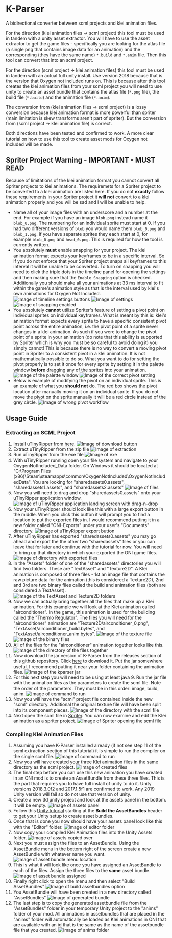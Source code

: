 # K-Parser

A bidirectional converter between scml projects and klei animation files.

For the direction (klei animation files -> scml project) this tool must be used in tandem with a unity asset extractor. You will have to use the asset extractor to get the game files - specifically you are looking for the
atlas file (a single png that contains image data for an animation) and the corresponding (they have the same name)
`*.build` and `*.anim` file. Then this tool can convert that into an scml project.

For the direction (scml project -> klei animation files) this tool must be used in tandem with an actual full unity
install. Use version 2018 because that is the version that Oxygen not included runs on. This is because after this
tool creates the klei animation files from your scml project you will need to use unity to create an asset bundle
that contains the atlas file (`*.png` file), the build file (`*.build`) and the animation file (`*.anim`).

The conversion from (klei animation files -> scml project) is a lossy conversion because klei animation format is more powerful than spriter (main limitation is skew transforms aren't part of spriter). But the conversion from (scml project -> klei animation file) is correct.

Both directions have been tested and confirmed to work. A more clear tutorial on how to use this tool to create asset mods for Oxygen not included will be made.

## Spriter Project Warning - IMPORTANT - MUST READ
Because of limitations of the klei animation format you cannot convert all Spriter projects to klei animations. The requiremets for a Spriter project to be converted to a klei animation are listed here. If you do not **exactly** follow these requirements in your Spriter project it **will not** convert to a klei animation properly and you will be sad and I will be unable to help.
* Name all of your image files with an underscore and a number at the end. For example if you have an image `blob.png` instead name it `blob_0.png`. The numbering for an individual sprite must start at 0. If you had two different versions of `blob` you would name them `blob_0.png` and `blob_1.png`. If you have separate sprites they each start at 0, for example `blob_0.png` and `head_0.png`. This is required for how the tool is currently written.
* You absolutely **must** enable snapping for your project. The klei animation format expects your keyframes to be in a specific interval. So if you do not enforce that your Spriter project snaps all keyframes to this interval it will be unable to be converted. To turn on snapping you will need to click the triple dots in the timeline panel for opening the settings and then making sure that the `Enable Snapping` option is checked. Additionally you should make all your animations at 33 ms interval to fit within the game's animation style as that is the interval used by klei's own animations for Oxygen Not Included.
![Image of timeline settings buttons](timeline_settings_buttons.png)
![Image of settings](timeline_settings_enable_snapping.png)
![Image of snapping enabled](snapping_enabled.png)
* You absolutely **cannot** utilize Spriter's feature of setting a pivot point on individual sprites on individual keyframes. What is meant by this is: klei's animation format expects every sprite to have a specific consistent pivot point across the entire animation, i.e. the pivot point of a sprite never changes in a klei animation. As such if you were to change the pivot point of a sprite in your animation (do note that this ability is supported by Spriter which is why you must be so careful to avoid doing it) you simply cannot! This is because there is no way to convert a moving pivot point in Spriter to a consistent pivot in a klei animation. It is not mathematically possible to do so. What you want to do for setting the pivot properly is to set it once for every sprite by setting it in the palette window **before** dragging any of the sprites into your animation.
![Image of the palette window](pivot_correct_0.png)
![Image of the correct pivot setting](pivot_correct_1.png)
* Below is example of modifying the pivot on an individual sprite. This is an example of what you **should not** do. The red box shows the pivot location after manually moving it on an individual sprite. If you do not move the pivot on the sprite manually it will be a red circle instead of the grey circle.
![Image of wrong pivot workflow](pivot_incorrect_0.png)

## Usage Guide

### Extracting an SCML Project

1. Install uTinyRipper from [here](https://github.com/mafaca/UtinyRipper).
![Image of download button](tut_step_0.png)
2. Extract uTinyRipper from the zip file
![Image of extraction](tut_step_1.png)
3. Run uTinyRipper from the exe file
![Image of exe](tut_step_2.png)
4. With uTinyRipper running open your file system and navigate to your OxygenNotIncluded_Data folder. On Windows it should be located at "C:\Program Files (x86)\Steam\steamapps\common\OxygenNotIncluded\OxygenNotIncludedData". You are looking for "sharedassets0.assets", "sharedassets1.assets", and "sharedassets2.assets"
![Image of files](tut_step_3.png)
5. Now you will need to drag and drop "sharedassets0.assets" onto your uTinyRipper application window.
![Image of uTinyRipper application landing screen with drag-n-drop](tut_step_4.png)
6. Now your uTinyRipper should look like this with a large export button in the middle. When you click this button it will prompt you to find a location to put the exported files in. I would recommend putting it in a new folder called "ONI-Exports" under your user's "Documents" directory.
![Image of uTinyRipper export button](tut_step_5.png)
7. After uTinyRipper has exported "sharedassets0.assets" you may go ahead and export the the other two "sharedassets" files or you can leave that for later and continue with the tutorial for now. You will need to bring up that directory in which your exported the ONI game files.
![Image of directory with exported files](tut_step_6.png)
8. In the "Assets" folder of one of the "sharedassets" directories you will find two folders. These are "TextAsset" and "Texture2D". A Klei animation is composed of three files - 1st an image file that contains the raw picture data for the animation (this is considered a Texture2D), 2nd and 3rd are two binary files called the build and animation files (both are considered a TextAsset).
![Image of the TextAsset and Texture2D folders](tut_step_7.png)
9. Now we can actually bring together all the files that make up a Klei animation. For this example we will look at the Klei animation called "airconditioner". In the game, this animation is used for the building called the "Thermo Regulator". The files you will need for the "airconditioner" animation are "Texture2D/airconditioner_0.png", "TextAsset/airconditioner_build.bytes", and "TextAsset/airconditioner_anim.bytes".
![Image of the texture file](tut_step_8a.png)
![Image of the binary files](tut_step_8b.png)
10. All of the files for the "airconditioner" animation together looks like this.
![Image of the directory of the files together](tut_step_9.png)
11. Now download the jar version of K-Parser from the releases section of this github repository. Click [here](https://github.com/daviscook477/kparser/releases) to download it. Put the jar somewhere useful. I recommend putting it near your folder containing the animation files.
![Image of the kparser jar](tut_step_10.png)
12. For this next step you will need to be using at least java 9. Run the jar file with the animation files as the parameters to create the scml file. Note the order of the parameters. They must be in this order: image, build, anim.
![Image of command to run](tut_step_11.png)
13. Now you will have the "scml" project file contained inside the new "scml" directory. Additional the original texture file will have been split into its component pieces.
![Image of the directory with the scml file](tut_step_12.png)
14. Next open the scml file in [Spriter](https://brashmonkey.com/). You can now examine and edit the Klei animation as a spriter project.
![Image of Spriter opening the scml file](tut_step_13.png)

### Compiling Klei Animation Files
1. Assuming you have K-Parser installed already (if not see step 11 of the scml extraction section of this tutorial) it is simple to run the compiler on the single scml file.
![Image of command to run](tut_step_14.png)
2. Now you will have created your three Klei animation files in the same directory as the scml project.
![Image of created files](tut_step_15.png)
3. The final step before you can use this new animation you have created in an ONI mod is to create an AssetBundle from these three files. This is the part that requires you to have full install of unity to do it. Unity versions 2018.3.0f2 and 2017.1.5f1 are confirmed to work. Any 2019 Unity version will fail so do not use that version of unity.
4. Create a new 3d unity project and look at the assets panel in the bottom. It will be empty.
![Image of assets panel](tut_step_16.png)
5. Follow this [Unity tutorial](https://docs.unity3d.com/Manual/AssetBundles-Workflow.html) starting at the **Build the AssetBundles** header to get your Unity setup to create asset bundles.
6. Once that is done you now should have your assets panel look like this with the "Editor" folder.
![Image of editor folder](tut_step_17.png)
7. Now copy your compiled Klei Animation files into the Unity Assets folder.
![Image of assets copied over](tut_step_18.png)
8. Next you must assign the files to an AssetBundle. Using the AssetBundle menu in the bottom right of the screen create a new AssetBundle with whatever name you want.
![Image of asset bundle menu location](tut_step_19.png)
9. This is what it will look like once you have assigned an AssetBundle to each of the files. Assign the three files to the **same** asset bundle.
![Image of asset bundle assigned](tut_step_20.png)
10. Finally right click to open the menu and then select "Build AssetBundles"
![Image of build assetbundles option](tut_step_21.png)
11. You AssetBundle will have been created in a new directory called "AssetBundles"
![Image of generated bundle](tut_step_22.png)
12. The last step is to copy the generated assetbundle file from the "AssetBundles" folder in your temporary Unity project to the "anims" folder of your mod. All animations in assetbundles that are placed in the "anims" folder will automatically be loaded as Klei animations in ONI that are available with an id that is the same as the name of the assetbundle file that you created.
![Image of anims folder](tut_step_23.png)
